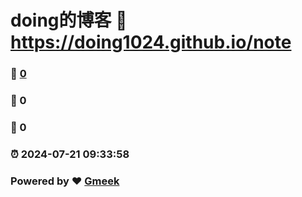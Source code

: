 # doing的博客 :link: https://doing1024.github.io/note 
### :page_facing_up: [0](https://doing1024.github.io/note/tag.html) 
### :speech_balloon: 0 
### :hibiscus: 0 
### :alarm_clock: 2024-07-21 09:33:58 
### Powered by :heart: [Gmeek](https://github.com/Meekdai/Gmeek)
